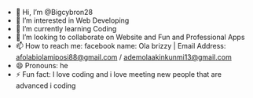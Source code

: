 - 👋 Hi, I’m @Bigcybron28
- 👀 I’m interested in Web Developing
- 🌱 I’m currently learning Coding
- 💞️ I’m looking to collaborate on Website and Fun and Professional Apps
- 📫 How to reach me: facebook name: Ola brizzy |  Email Address: afolabiolamiposi88@gmail.com / ademolaakinkunmi13@gmail.com
- 😄 Pronouns: he
- ⚡ Fun fact: I love coding and i love meeting new people that are advanced i coding

<!---
Bigcybron28/Bigcybron28 is a ✨ special ✨ repository because its `README.md` (this file) appears on your GitHub profile.
You can click the Preview link to take a look at your changes.
--->
